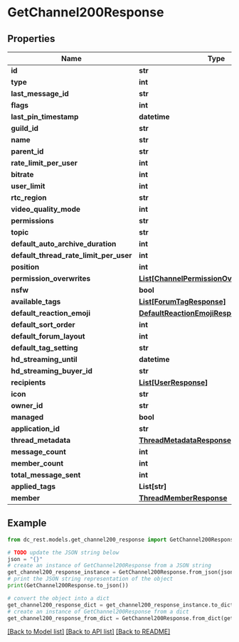 # GetChannel200Response


## Properties

Name | Type | Description | Notes
------------ | ------------- | ------------- | -------------
**id** | **str** |  | 
**type** | **int** |  | 
**last_message_id** | **str** |  | [optional] 
**flags** | **int** |  | 
**last_pin_timestamp** | **datetime** |  | [optional] 
**guild_id** | **str** |  | 
**name** | **str** |  | 
**parent_id** | **str** |  | [optional] 
**rate_limit_per_user** | **int** |  | [optional] 
**bitrate** | **int** |  | [optional] 
**user_limit** | **int** |  | [optional] 
**rtc_region** | **str** |  | [optional] 
**video_quality_mode** | **int** |  | [optional] 
**permissions** | **str** |  | [optional] 
**topic** | **str** |  | [optional] 
**default_auto_archive_duration** | **int** |  | [optional] 
**default_thread_rate_limit_per_user** | **int** |  | [optional] 
**position** | **int** |  | 
**permission_overwrites** | [**List[ChannelPermissionOverwriteResponse]**](ChannelPermissionOverwriteResponse.md) |  | [optional] 
**nsfw** | **bool** |  | [optional] 
**available_tags** | [**List[ForumTagResponse]**](ForumTagResponse.md) |  | [optional] 
**default_reaction_emoji** | [**DefaultReactionEmojiResponse**](DefaultReactionEmojiResponse.md) |  | [optional] 
**default_sort_order** | **int** |  | [optional] 
**default_forum_layout** | **int** |  | [optional] 
**default_tag_setting** | **str** |  | [optional] 
**hd_streaming_until** | **datetime** |  | [optional] 
**hd_streaming_buyer_id** | **str** |  | [optional] 
**recipients** | [**List[UserResponse]**](UserResponse.md) |  | 
**icon** | **str** |  | [optional] 
**owner_id** | **str** |  | 
**managed** | **bool** |  | [optional] 
**application_id** | **str** |  | [optional] 
**thread_metadata** | [**ThreadMetadataResponse**](ThreadMetadataResponse.md) |  | [optional] 
**message_count** | **int** |  | 
**member_count** | **int** |  | 
**total_message_sent** | **int** |  | 
**applied_tags** | **List[str]** |  | [optional] 
**member** | [**ThreadMemberResponse**](ThreadMemberResponse.md) |  | [optional] 

## Example

```python
from dc_rest.models.get_channel200_response import GetChannel200Response

# TODO update the JSON string below
json = "{}"
# create an instance of GetChannel200Response from a JSON string
get_channel200_response_instance = GetChannel200Response.from_json(json)
# print the JSON string representation of the object
print(GetChannel200Response.to_json())

# convert the object into a dict
get_channel200_response_dict = get_channel200_response_instance.to_dict()
# create an instance of GetChannel200Response from a dict
get_channel200_response_from_dict = GetChannel200Response.from_dict(get_channel200_response_dict)
```
[[Back to Model list]](../README.md#documentation-for-models) [[Back to API list]](../README.md#documentation-for-api-endpoints) [[Back to README]](../README.md)


